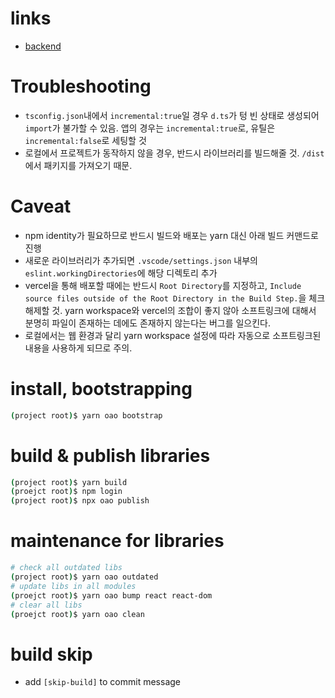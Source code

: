 # links

- [backend](https://github.com/rabelais88/portfolio-backend-2021)

# Troubleshooting

- `tsconfig.json`내에서 `incremental:true`일 경우 `d.ts`가 텅 빈 상태로 생성되어 `import`가 불가할 수 있음. 앱의 경우는 `incremental:true`로, 유틸은 `incremental:false`로 세팅할 것
- 로컬에서 프로젝트가 동작하지 않을 경우, 반드시 라이브러리를 빌드해줄 것. `/dist`에서 패키지를 가져오기 때문.

# Caveat

- npm identity가 필요하므로 반드시 빌드와 배포는 yarn 대신 아래 빌드 커맨드로 진행
- 새로운 라이브러리가 추가되면 `.vscode/settings.json` 내부의 `eslint.workingDirectories`에 해당 디렉토리 추가
- vercel을 통해 배포할 때에는 반드시 `Root Directory`를 지정하고, `Include source files outside of the Root Directory in the Build Step.`을 체크 해제할 것. yarn workspace와 vercel의 조합이 좋지 않아 소프트링크에 대해서 분명히 파일이 존재하는 데에도 존재하지 않는다는 버그를 일으킨다.
- 로컬에서는 웹 환경과 달리 yarn workspace 설정에 따라 자동으로 소프트링크된 내용을 사용하게 되므로 주의.

# install, bootstrapping

```sh
(project root)$ yarn oao bootstrap
```

# build & publish libraries

```sh
(project root)$ yarn build
(proejct root)$ npm login
(project root)$ npx oao publish
```

# maintenance for libraries

```sh
# check all outdated libs
(project root)$ yarn oao outdated
# update libs in all modules
(proejct root)$ yarn oao bump react react-dom
# clear all libs
(proejct root)$ yarn oao clean
```

# build skip

- add `[skip-build]` to commit message
